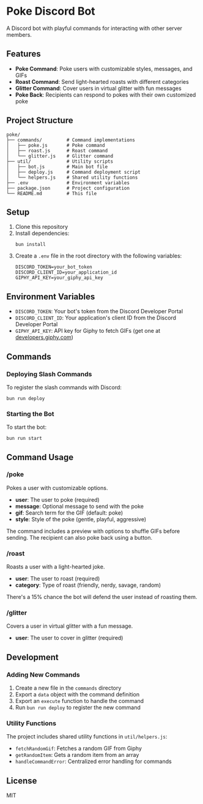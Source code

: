 # Poke Discord Bot

A Discord bot with playful commands for interacting with other server members.

## Features

- **Poke Command**: Poke users with customizable styles, messages, and GIFs
- **Roast Command**: Send light-hearted roasts with different categories
- **Glitter Command**: Cover users in virtual glitter with fun messages
- **Poke Back**: Recipients can respond to pokes with their own customized poke

## Project Structure

```
poke/
├── commands/         # Command implementations
│   ├── poke.js       # Poke command
│   ├── roast.js      # Roast command
│   └── glitter.js    # Glitter command
├── util/             # Utility scripts
│   ├── bot.js        # Main bot file
│   ├── deploy.js     # Command deployment script
│   └── helpers.js    # Shared utility functions
├── .env              # Environment variables
├── package.json      # Project configuration
└── README.md         # This file
```

## Setup

1. Clone this repository
2. Install dependencies:
   ```
   bun install
   ```
3. Create a `.env` file in the root directory with the following variables:
   ```
   DISCORD_TOKEN=your_bot_token
   DISCORD_CLIENT_ID=your_application_id
   GIPHY_API_KEY=your_giphy_api_key
   ```

## Environment Variables

- `DISCORD_TOKEN`: Your bot's token from the Discord Developer Portal
- `DISCORD_CLIENT_ID`: Your application's client ID from the Discord Developer Portal
- `GIPHY_API_KEY`: API key for Giphy to fetch GIFs (get one at [developers.giphy.com](https://developers.giphy.com/))

## Commands

### Deploying Slash Commands

To register the slash commands with Discord:

```
bun run deploy
```

### Starting the Bot

To start the bot:

```
bun run start
```

## Command Usage

### /poke

Pokes a user with customizable options.

- **user**: The user to poke (required)
- **message**: Optional message to send with the poke
- **gif**: Search term for the GIF (default: poke)
- **style**: Style of the poke (gentle, playful, aggressive)

The command includes a preview with options to shuffle GIFs before sending. The recipient can also poke back using a button.

### /roast

Roasts a user with a light-hearted joke.

- **user**: The user to roast (required)
- **category**: Type of roast (friendly, nerdy, savage, random)

There's a 15% chance the bot will defend the user instead of roasting them.

### /glitter

Covers a user in virtual glitter with a fun message.

- **user**: The user to cover in glitter (required)

## Development

### Adding New Commands

1. Create a new file in the `commands` directory
2. Export a `data` object with the command definition
3. Export an `execute` function to handle the command
4. Run `bun run deploy` to register the new command

### Utility Functions

The project includes shared utility functions in `util/helpers.js`:

- `fetchRandomGif`: Fetches a random GIF from Giphy
- `getRandomItem`: Gets a random item from an array
- `handleCommandError`: Centralized error handling for commands

## License

MIT
